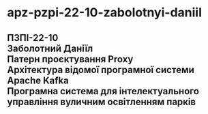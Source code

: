 # apz-pzpi-22-10-zabolotnyi-daniil  
ПЗПІ-22-10  
Заболотний Даніїл  
Патерн проєктування Proxy  
Архітектура відомої програмної системи Apache Kafka  
Програмна система для інтелектуального управління вуличним освітленням парків  
---  
